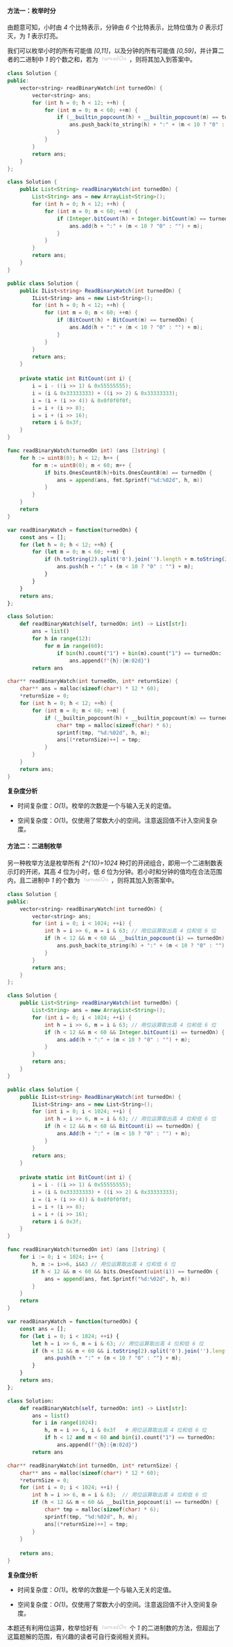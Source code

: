 #### 方法一：枚举时分

由题意可知，小时由 *4* 个比特表示，分钟由 *6* 个比特表示，比特位值为 *0* 表示灯灭，为 *1* 表示灯亮。

我们可以枚举小时的所有可能值 *[0,11]*，以及分钟的所有可能值 *[0,59]*，并计算二者的二进制中 *1* 的个数之和，若为 ![\textit{turnedOn} ](./p__textit{turnedOn}_.png) ，则将其加入到答案中。

```C++ [sol1-C++]
class Solution {
public:
    vector<string> readBinaryWatch(int turnedOn) {
        vector<string> ans;
        for (int h = 0; h < 12; ++h) {
            for (int m = 0; m < 60; ++m) {
                if (__builtin_popcount(h) + __builtin_popcount(m) == turnedOn) {
                    ans.push_back(to_string(h) + ":" + (m < 10 ? "0" : "") + to_string(m));
                }
            }
        }
        return ans;
    }
};
```

```Java [sol1-Java]
class Solution {
    public List<String> readBinaryWatch(int turnedOn) {
        List<String> ans = new ArrayList<String>();
        for (int h = 0; h < 12; ++h) {
            for (int m = 0; m < 60; ++m) {
                if (Integer.bitCount(h) + Integer.bitCount(m) == turnedOn) {
                    ans.add(h + ":" + (m < 10 ? "0" : "") + m);
                }
            }
        }
        return ans;
    }
}
```

```C# [sol1-C#]
public class Solution {
    public IList<string> ReadBinaryWatch(int turnedOn) {
        IList<String> ans = new List<String>();
        for (int h = 0; h < 12; ++h) {
            for (int m = 0; m < 60; ++m) {
                if (BitCount(h) + BitCount(m) == turnedOn) {
                    ans.Add(h + ":" + (m < 10 ? "0" : "") + m);
                }
            }
        }
        return ans;
    }

    private static int BitCount(int i) {
        i = i - ((i >> 1) & 0x55555555);
        i = (i & 0x33333333) + ((i >> 2) & 0x33333333);
        i = (i + (i >> 4)) & 0x0f0f0f0f;
        i = i + (i >> 8);
        i = i + (i >> 16);
        return i & 0x3f;
    }
}
```

```go [sol1-Golang]
func readBinaryWatch(turnedOn int) (ans []string) {
    for h := uint8(0); h < 12; h++ {
        for m := uint8(0); m < 60; m++ {
            if bits.OnesCount8(h)+bits.OnesCount8(m) == turnedOn {
                ans = append(ans, fmt.Sprintf("%d:%02d", h, m))
            }
        }
    }
    return
}
```

```JavaScript [sol1-JavaScript]
var readBinaryWatch = function(turnedOn) {
    const ans = [];
    for (let h = 0; h < 12; ++h) {
        for (let m = 0; m < 60; ++m) {
            if (h.toString(2).split('0').join('').length + m.toString(2).split('0').join('').length === turnedOn) {
                ans.push(h + ":" + (m < 10 ? "0" : "") + m);
            }
        }
    }
    return ans;
};
```

```Python [sol1-Python3]
class Solution:
    def readBinaryWatch(self, turnedOn: int) -> List[str]:
        ans = list()
        for h in range(12):
            for m in range(60):
                if bin(h).count("1") + bin(m).count("1") == turnedOn:
                    ans.append(f"{h}:{m:02d}")
        return ans
```

```C [sol1-C]
char** readBinaryWatch(int turnedOn, int* returnSize) {
    char** ans = malloc(sizeof(char*) * 12 * 60);
    *returnSize = 0;
    for (int h = 0; h < 12; ++h) {
        for (int m = 0; m < 60; ++m) {
            if (__builtin_popcount(h) + __builtin_popcount(m) == turnedOn) {
                char* tmp = malloc(sizeof(char) * 6);
                sprintf(tmp, "%d:%02d", h, m);
                ans[(*returnSize)++] = tmp;
            }
        }
    }
    return ans;
}
```

**复杂度分析**

- 时间复杂度：*O(1)*。枚举的次数是一个与输入无关的定值。

- 空间复杂度：*O(1)*。仅使用了常数大小的空间。注意返回值不计入空间复杂度。

#### 方法二：二进制枚举

另一种枚举方法是枚举所有 *2^{10}=1024* 种灯的开闭组合，即用一个二进制数表示灯的开闭，其高 *4* 位为小时，低 *6* 位为分钟。若小时和分钟的值均在合法范围内，且二进制中 *1* 的个数为 ![\textit{turnedOn} ](./p__textit{turnedOn}_.png) ，则将其加入到答案中。

```C++ [sol2-C++]
class Solution {
public:
    vector<string> readBinaryWatch(int turnedOn) {
        vector<string> ans;
        for (int i = 0; i < 1024; ++i) {
            int h = i >> 6, m = i & 63; // 用位运算取出高 4 位和低 6 位
            if (h < 12 && m < 60 && __builtin_popcount(i) == turnedOn) {
                ans.push_back(to_string(h) + ":" + (m < 10 ? "0" : "") + to_string(m));
            }
        }
        return ans;
    }
};
```

```Java [sol2-Java]
class Solution {
    public List<String> readBinaryWatch(int turnedOn) {
        List<String> ans = new ArrayList<String>();
        for (int i = 0; i < 1024; ++i) {
            int h = i >> 6, m = i & 63; // 用位运算取出高 4 位和低 6 位
            if (h < 12 && m < 60 && Integer.bitCount(i) == turnedOn) {
                ans.add(h + ":" + (m < 10 ? "0" : "") + m);
            }
        }
        return ans;
    }
}
```

```C# [sol2-C#]
public class Solution {
    public IList<string> ReadBinaryWatch(int turnedOn) {
        IList<String> ans = new List<String>();
        for (int i = 0; i < 1024; ++i) {
            int h = i >> 6, m = i & 63; // 用位运算取出高 4 位和低 6 位
            if (h < 12 && m < 60 && BitCount(i) == turnedOn) {
                ans.Add(h + ":" + (m < 10 ? "0" : "") + m);
            }
        }
        return ans;
    }

    private static int BitCount(int i) {
        i = i - ((i >> 1) & 0x55555555);
        i = (i & 0x33333333) + ((i >> 2) & 0x33333333);
        i = (i + (i >> 4)) & 0x0f0f0f0f;
        i = i + (i >> 8);
        i = i + (i >> 16);
        return i & 0x3f;
    }
}
```

```go [sol2-Golang]
func readBinaryWatch(turnedOn int) (ans []string) {
    for i := 0; i < 1024; i++ {
        h, m := i>>6, i&63 // 用位运算取出高 4 位和低 6 位
        if h < 12 && m < 60 && bits.OnesCount(uint(i)) == turnedOn {
            ans = append(ans, fmt.Sprintf("%d:%02d", h, m))
        }
    }
    return
}
```

```JavaScript [sol2-JavaScript]
var readBinaryWatch = function(turnedOn) {
    const ans = [];
    for (let i = 0; i < 1024; ++i) {
        let h = i >> 6, m = i & 63; // 用位运算取出高 4 位和低 6 位
        if (h < 12 && m < 60 && i.toString(2).split('0').join('').length === turnedOn) {
            ans.push(h + ":" + (m < 10 ? "0" : "") + m);
        }
    }
    return ans;
};
```

```Python [sol2-Python3]
class Solution:
    def readBinaryWatch(self, turnedOn: int) -> List[str]:
        ans = list()
        for i in range(1024):
            h, m = i >> 6, i & 0x3f   # 用位运算取出高 4 位和低 6 位
            if h < 12 and m < 60 and bin(i).count("1") == turnedOn:
                ans.append(f"{h}:{m:02d}")
        return ans
```

```C [sol2-C]
char** readBinaryWatch(int turnedOn, int* returnSize) {
    char** ans = malloc(sizeof(char*) * 12 * 60);
    *returnSize = 0;
    for (int i = 0; i < 1024; ++i) {
        int h = i >> 6, m = i & 63;  // 用位运算取出高 4 位和低 6 位
        if (h < 12 && m < 60 && __builtin_popcount(i) == turnedOn) {
            char* tmp = malloc(sizeof(char) * 6);
            sprintf(tmp, "%d:%02d", h, m);
            ans[(*returnSize)++] = tmp;
        }
    }

    return ans;
}
```

**复杂度分析**

- 时间复杂度：*O(1)*。枚举的次数是一个与输入无关的定值。

- 空间复杂度：*O(1)*。仅使用了常数大小的空间。注意返回值不计入空间复杂度。

本题还有利用位运算，枚举恰好有 ![\textit{turnedOn} ](./p__textit{turnedOn}_.png)  个 *1* 的二进制数的方法，但超出了这篇题解的范围，有兴趣的读者可自行查阅相关资料。